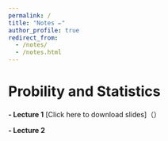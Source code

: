 ```yaml
---
permalink: /
title: "Notes ✏️"
author_profile: true
redirect_from: 
  - /notes/
  - /notes.html
---
```


# Probility and Statistics

**- Lecture 1** 
[Click here to download slides]（）

**- Lecture 2** 
